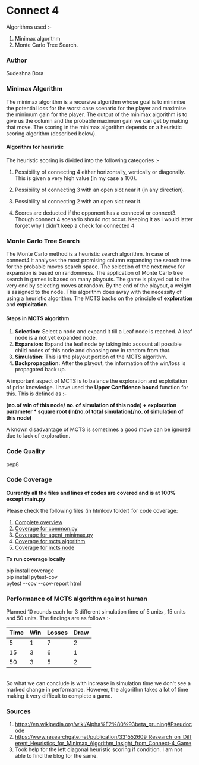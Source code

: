 # Connect 4

Algorithms used :-
1. Minimax algorithm
2. Monte Carlo Tree Search.

### Author<br>
Sudeshna Bora

### Minimax Algorithm

The minimax algorithm is a recursive algorithm whose goal is to minimise the potential loss for the worst case scenario for the player and maximise the minimum gain for the player. The output of the minimax algorithm is to give us the column and the probable maximum gain we can get by making that move. The scoring in the minimax algorithm depends on a heuristic scoring algorithm (described below).

#### Algorithm for heuristic

The heuristic scoring is divided into the following categories :-

1. Possibility of connecting 4 either horizontally, vertically or diagonally.
This is given a very high value (in my case a 100).

2. Possibility of connecting 3 with an open slot near it (in any direction). 

3. Possibility of connecting 2 with an open slot near it.

4. Scores are deducted if the opponent has a connect4 or connect3. 
Though connect 4 scenario should not occur. Keeping it as I would latter forget
why I didn't keep a check for connected 4

### Monte Carlo Tree Search 

The Monte Carlo method is a heuristic search algorithm. In case of connect4 it analyses the most promising column expanding the search tree for the probable moves search space. The selection of the next move for expansion is based on randomness. The application of Monte Carlo tree search in games is based on many playouts. The game is played out to the very end by selecting moves at random. By the end of the playout, a weight is assigned to the node. This algorithm does away with the necessity of using a heuristic algorithm. The MCTS backs on the principle of **exploration** and **exploitation**.

#### Steps in MCTS algorithm 

1. **Selection:**  Select a node and expand it till a Leaf node is reached. A leaf node is a not yet expanded node. 
2. **Expansion:**  Expand the leaf node by taking into account all possible child nodes of this node and choosing one in random from that.
3. **Simulation:** This is the playout portion of the MCTS algorithm.
4. **Backpropagation:** After the playout, the information of the win/loss is propagated back up. 

A important aspect of MCTS is to balance the exploration and exploitation of prior knowledge. I have used the **Upper Confidence bound** function for this. This is defined as :-

**(no.of win of this node/ no. of simulation of this node) + exploration parameter * square root (ln(no.of total simulation)/no. of simulation of this node)**

A known disadvantage of MCTS is sometimes a good move can be ignored due to lack of exploration.

### Code Quality 

pep8 

### Code Coverage<br>

**Currently all the files and lines of codes are covered and is at 100% except main.py**

Please check the following files (in htmlcov folder) for code coverage:
1. [Complete overview](https://htmlpreview.github.io/?https://github.com/SudeshnaBora/agent0/blob/master/htmlcov/index.html)<br>
2. [Coverage for common.py](https://htmlpreview.github.io/?https://github.com/SudeshnaBora/agent0/blob/master/htmlcov/agents_common_common_py.html)<br>
3. [Coverage for agent_minimax.py](https://htmlpreview.github.io/?https://github.com/SudeshnaBora/agent0/blob/master/htmlcov/agents_agent_minimax_py.html)<br>
4. [Coverage for mcts algorithm](https://htmlpreview.github.io/?https://github.com/SudeshnaBora/agent0/blob/master/htmlcov/agents_agent_mcts_agent_mcts_py.html)<br>
5. [Coverage for mcts node](https://htmlpreview.github.io/?https://github.com/SudeshnaBora/agent0/blob/master/htmlcov/agents_agent_mcts_mcts_node_py.html)<br>

<b>To run coverage locally</b>

pip install coverage <br>
pip install pytest-cov<br> 
pytest --cov --cov-report html

### Performance of MCTS algorithm against human

Planned 10 rounds each for 3 different simulation time of 5 units , 15 units and 50 units. The findings are as follows :- <br>

| Time | Win | Losses | Draw |
| --- | ----------- | ------- | ------| 
| 5 | 1 | 7 | 2|
| 15 | 3 | 6 | 1 |
| 50 | 3 | 5 | 2 |
 
 <br> So what we can conclude is with increase in simulation time we don't see a marked change in performance. However, the algorithm takes a lot of time making it very difficult to complete a game. 
### Sources

1. https://en.wikipedia.org/wiki/Alpha%E2%80%93beta_pruning#Pseudocode
2. https://www.researchgate.net/publication/331552609_Research_on_Different_Heuristics_for_Minimax_Algorithm_Insight_from_Connect-4_Game
3. Took help for the left diagonal heuristic scoring if condition. I am not able to find the blog for the same.
